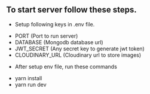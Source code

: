 ## To start server follow these steps.

* Setup following keys in .env file.
- PORT                  (Port to run server)
- DATABASE              (Mongodb database url)
- JWT_SECRET            (Any secret key to generate jwt token)
- CLOUDINARY_URL        (Cloudinary url to store images)

* After setup env file, run these commands
- yarn install
- yarn run dev

